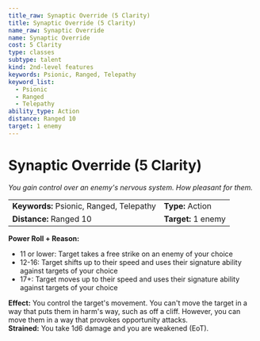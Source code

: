 ```yaml
---
title_raw: Synaptic Override (5 Clarity)
title: Synaptic Override (5 Clarity)
name_raw: Synaptic Override
name: Synaptic Override
cost: 5 Clarity
type: classes
subtype: talent
kind: 2nd-level features
keywords: Psionic, Ranged, Telepathy
keyword_list:
  - Psionic
  - Ranged
  - Telepathy
ability_type: Action
distance: Ranged 10
target: 1 enemy
---
```


# Synaptic Override (5 Clarity)

*You gain control over an enemy's nervous system. How pleasant for them.*

|                                          |                     |
| :--------------------------------------- | :------------------ |
| **Keywords:** Psionic, Ranged, Telepathy | **Type:** Action    |
| **Distance:** Ranged 10                  | **Target:** 1 enemy |

**Power Roll + Reason:**

- 11 or lower: Target takes a free strike on an enemy of your choice
- 12-16: Target shifts up to their speed and uses their signature ability against targets of your choice
- 17+: Target moves up to their speed and uses their signature ability against targets of your choice

**Effect:** You control the target's movement. You can't move the target in a way that puts them in harm's way, such as off a cliff. However, you can move them in a way that provokes opportunity attacks.\
**Strained:** You take 1d6 damage and you are weakened (EoT).
